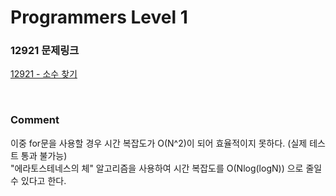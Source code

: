# Programmers Level 1

### 12921 문제링크

[12921 - 소수 찾기](https://school.programmers.co.kr/learn/courses/30/lessons/12921)

<br>

### Comment

이중 for문을 사용할 경우 시간 복잡도가 O(N^2)이 되어 효율적이지 못하다. (실제 테스트 통과 불가능)
<br>
"에라토스테네스의 체" 알고리즘을 사용하여 시간 복잡도를 O(Nlog(logN)) 으로 줄일 수 있다고 한다.
